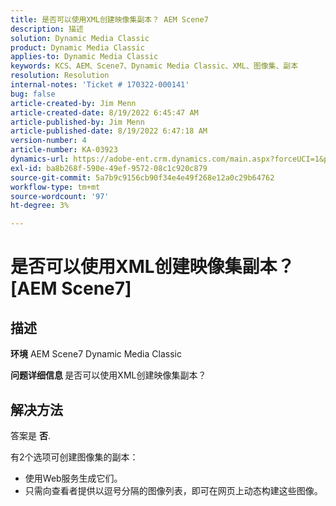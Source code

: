 ```yaml
---
title: 是否可以使用XML创建映像集副本？ AEM Scene7
description: 描述
solution: Dynamic Media Classic
product: Dynamic Media Classic
applies-to: Dynamic Media Classic
keywords: KCS、AEM、Scene7、Dynamic Media Classic、XML、图像集、副本
resolution: Resolution
internal-notes: 'Ticket # 170322-000141'
bug: false
article-created-by: Jim Menn
article-created-date: 8/19/2022 6:45:47 AM
article-published-by: Jim Menn
article-published-date: 8/19/2022 6:47:18 AM
version-number: 4
article-number: KA-03923
dynamics-url: https://adobe-ent.crm.dynamics.com/main.aspx?forceUCI=1&pagetype=entityrecord&etn=knowledgearticle&id=e68cc88a-8a1f-ed11-b83e-0022480866ad
exl-id: ba8b268f-590e-49ef-9572-08c1c920c879
source-git-commit: 5a7b9c9156cb90f34e4e49f268e12a0c29b64762
workflow-type: tm+mt
source-wordcount: '97'
ht-degree: 3%

---
```


# 是否可以使用XML创建映像集副本？ [AEM Scene7]

## 描述


<b>环境</b>
AEM Scene7 Dynamic Media Classic

<b>问题详细信息 </b>
是否可以使用XML创建映像集副本？


## 解决方法


答案是 <b>否</b>.

有2个选项可创建图像集的副本：

- 使用Web服务生成它们。
- 只需向查看者提供以逗号分隔的图像列表，即可在网页上动态构建这些图像。
